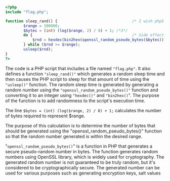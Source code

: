 ```php
<?php
include "flag.php";

function sleep_rand() {                                 /* I wish php5 had random_int() */
        $range = 100000;
        $bytes = (int) (log($range, 2) / 8) + 1; /*3*/
        do {                                            /* Side effect: more random cpu cycles wasted ;) */
            $rnd = hexdec(bin2hex(openssl_random_pseudo_bytes($bytes)));
        } while ($rnd >= $range);
        usleep($rnd);
}
?>
```
The code is a PHP script that includes a file named `"flag.php"`. It also defines a function `"sleep_rand()"` which generates a random sleep time and then causes the PHP script to sleep for that amount of time using the `"usleep()"` function. The random sleep time is generated by generating a random number using the `"openssl_random_pseudo_bytes()"` function and converting it to an integer using `"hexdec()"` and `"bin2hex()`". The purpose of the function is to add randomness to the script's execution time.

The line `$bytes = (int) (log($range, 2) / 8) + 1;` calculates the number of bytes required to represent $range.

The purpose of this calculation is to determine the number of bytes that should be generated using the "openssl_random_pseudo_bytes()" function so that the random number generated is within the desired range.

"`openssl_random_pseudo_bytes()`" is a function in PHP that generates a secure pseudo-random number in bytes. The function generates random numbers using OpenSSL library, which is widely used for cryptography. The generated random number is not guaranteed to be truly random, but it's considered to be cryptographically secure. The generated number can be used for various purposes such as generating encryption keys, salt values
